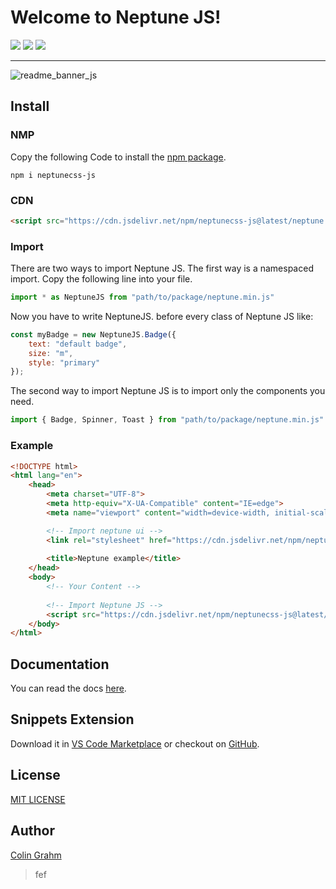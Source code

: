 # Welcome to Neptune JS!

![](https://img.shields.io/github/v/tag/neptune-css/neptune-css?color=%2300AACC) ![](https://img.shields.io/npm/dm/@neptune-css/neptune?color=%2300AACC) ![](https://img.shields.io/npm/l/@neptune-css/neptune?color=%2300AACC) 
***

![readme_banner_js](https://github.com/neptune-css/javascript-api/assets/122671813/42fd3da4-3f6e-42de-b68b-487e5fc7da47)


## Install

### NMP
Copy the following Code to install the [npm package](https://www.npmjs.com/package/neptunecss-js).
```
npm i neptunecss-js
```

### CDN
```html
<script src="https://cdn.jsdelivr.net/npm/neptunecss-js@latest/neptune.min.js"></script>
```

### Import

There are two ways to import Neptune JS. The first way is a namespaced import. Copy the following line into your file.

```javascript
import * as NeptuneJS from "path/to/package/neptune.min.js"
```

Now you have to write NeptuneJS. before every class of Neptune JS like:

```javascript
const myBadge = new NeptuneJS.Badge({
    text: "default badge",
    size: "m",
    style: "primary"
});
```

The second way to import Neptune JS is to import only the components you need.

```javascript
import { Badge, Spinner, Toast } from "path/to/package/neptune.min.js"
```

### Example
```html
<!DOCTYPE html>
<html lang="en">
    <head>
        <meta charset="UTF-8">
        <meta http-equiv="X-UA-Compatible" content="IE=edge">
        <meta name="viewport" content="width=device-width, initial-scale=1.0">

        <!-- Import neptune ui -->
        <link rel="stylesheet" href="https://cdn.jsdelivr.net/npm/neptunecss@latest/neptune.min.css">
        
        <title>Neptune example</title>
    </head>
    <body>
        <!-- Your Content -->
        
        <!-- Import Neptune JS -->
        <script src="https://cdn.jsdelivr.net/npm/neptunecss-js@latest/neptune.min.js"></script>
    </body>
</html>
```

## Documentation
You can read the docs [here](https://neptune-css.gitbook.io/neptune-css-docs/neptune-js).

## Snippets Extension
Download it in [VS Code Marketplace](https://marketplace.visualstudio.com/items?itemName=NeptuneCSS.neptunecss-snippets) or checkout on [GitHub](https://github.com/neptune-css/neptune-snippets).

## License
[MIT LICENSE](https://github.com/neptune-css/neptune-js/blob/main/LICENSE)

## Author
[Colin Grahm](https://github.com/CGWebDev2003)


> fef